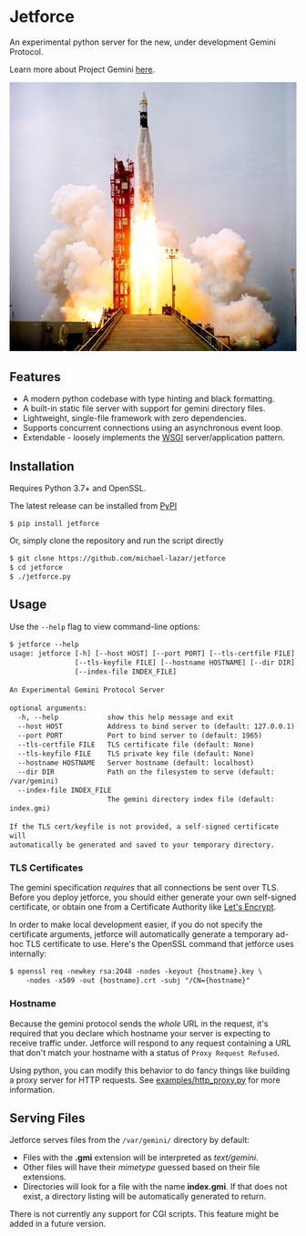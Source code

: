 # Jetforce

An experimental python server for the new, under development Gemini Protocol.

Learn more about Project Gemini [here](https://gopher.commons.host/gopher://zaibatsu.circumlunar.space/1/~solderpunk/gemini).

![Rocket Launch](resources/rocket.jpg)

## Features

- A modern python codebase with type hinting and black formatting.
- A built-in static file server with support for gemini directory files.
- Lightweight, single-file framework with zero dependencies.
- Supports concurrent connections using an asynchronous event loop.
- Extendable - loosely implements the [WSGI](https://en.wikipedia.org/wiki/Web_Server_Gateway_Interface)
  server/application pattern.

## Installation

Requires Python 3.7+ and OpenSSL.

The latest release can be installed from [PyPI](https://pypi.org/project/Jetforce/)

```
$ pip install jetforce
```

Or, simply clone the repository and run the script directly

```
$ git clone https://github.com/michael-lazar/jetforce
$ cd jetforce
$ ./jetforce.py
```

## Usage

Use the ``--help`` flag to view command-line options:


```
$ jetforce --help
usage: jetforce [-h] [--host HOST] [--port PORT] [--tls-certfile FILE]
                [--tls-keyfile FILE] [--hostname HOSTNAME] [--dir DIR]
                [--index-file INDEX_FILE]

An Experimental Gemini Protocol Server

optional arguments:
  -h, --help            show this help message and exit
  --host HOST           Address to bind server to (default: 127.0.0.1)
  --port PORT           Port to bind server to (default: 1965)
  --tls-certfile FILE   TLS certificate file (default: None)
  --tls-keyfile FILE    TLS private key file (default: None)
  --hostname HOSTNAME   Server hostname (default: localhost)
  --dir DIR             Path on the filesystem to serve (default: /var/gemini)
  --index-file INDEX_FILE
                        The gemini directory index file (default: index.gmi)

If the TLS cert/keyfile is not provided, a self-signed certificate will
automatically be generated and saved to your temporary directory.
```

### TLS Certificates

The gemini specification *requires* that all connections be sent over TLS.
Before you deploy jetforce, you should either generate your own self-signed
certificate, or obtain one from a Certificate Authority like
[Let's Encrypt](https://letsencrypt.org).

In order to make local development easier, if you do not specify the certificate
arguments, jetforce will automatically generate a temporary ad-hoc TLS certificate
to use. Here's the OpenSSL command that jetforce uses internally:


```
$ openssl req -newkey rsa:2048 -nodes -keyout {hostname}.key \
    -nodes -x509 -out {hostname}.crt -subj "/CN={hostname}"
```

### Hostname

Because the gemini protocol sends the *whole* URL in the request, it's required
that you declare which hostname your server is expecting to receive traffic under.
Jetforce will respond to any request containing a URL that don't match your hostname
with a status of ``Proxy Request Refused``.

Using python, you can modify this behavior to do fancy things like building a proxy
server for HTTP requests. See [examples/http_proxy.py](examples/http_proxy.py) for
more information.

## Serving Files

Jetforce serves files from the ``/var/gemini/`` directory by default:

- Files with the **.gmi** extension will be interpreted as *text/gemini*.
- Other files will have their *mimetype* guessed based on their file extensions.
- Directories will look for a file with the name **index.gmi**. If that does
  not exist, a directory listing will be automatically generated to return.

There is not currently any support for CGI scripts. This feature might be added
in a future version.
